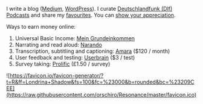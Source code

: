 I write a blog ([Medium](https://medium.com/@orschiro), [WordPress](https://orschiro.wordpress.com/)). I curate [Deutschlandfunk (Dlf) Podcasts](https://player.fm/orschiro/deutschlandfunk) and share my [favourites](https://player.fm/orschiro/favourites/all). You can [show your appreciation](https://www.paypal.me/orschiro).

Ways to earn money online:

1. Universal Basic Income: [Mein Grundeinkommen](https://www.mein-grundeinkommen.de/)
2. Narrating and read aloud: [Narando](https://www.narando.com/samples)
3. Transcription, subtitling and captioning: [Amara](https://amara.org/en-gb/recruitment/) ($120 / month)
4. User feedback and testing: [Userbrain](https://tester.userbrain.net) ($3 / test)
5. Survey taking: [Prolific](https://www.prolific.ac/p?ref=5HSY6UCZ) (£1.50 / survey)

![https://favicon.io/favicon-generator/?t=R&ff=Londrina+Shadow&fs=100&fc=%23000&b=rounded&bc=%23209CEE](https://raw.githubusercontent.com/orschiro/Resonance/master/favicon.ico)

